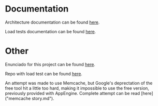 # Documentation
Architecture documentation can be found [here](informes/arquitectura.pdf).

Load tests documentation can be found [here](informes/tests.pdf).

# Other
Enunciado for this project can be found [here](enunciado.pdf).

Repo with load test can be found [here](https://github.com/rozanecm/7561-tp1-load_test).

An attempt was made to use Memcache, but Google's deprectation of the free tool hit a little too hard, making it impossible to use the free version, previously provided with AppEngine. Complete attempt can be read [here]("memcache story.md").
